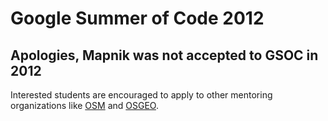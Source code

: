# Google Summer of Code 2012

## Apologies, Mapnik was not accepted to GSOC in 2012

Interested students are encouraged to apply to other mentoring organizations like [OSM](http://wiki.openstreetmap.org/wiki/Google_Summer_of_Code/2012) and [OSGEO](http://wiki.osgeo.org/wiki/Google_Summer_of_Code_2012).

